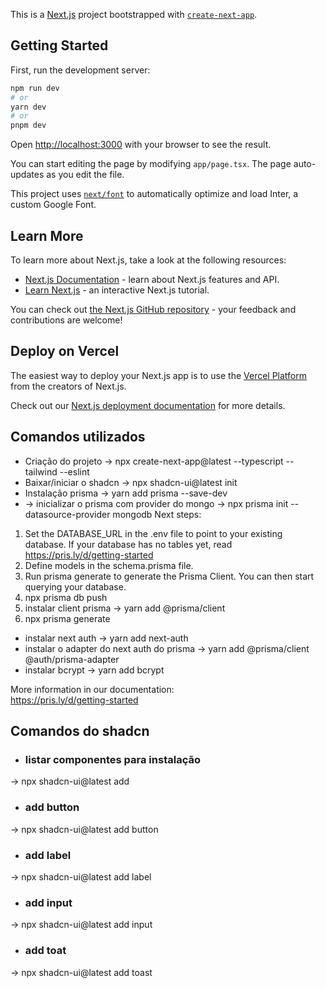 This is a [Next.js](https://nextjs.org/) project bootstrapped with [`create-next-app`](https://github.com/vercel/next.js/tree/canary/packages/create-next-app).

## Getting Started

First, run the development server:

```bash
npm run dev
# or
yarn dev
# or
pnpm dev
```

Open [http://localhost:3000](http://localhost:3000) with your browser to see the result.

You can start editing the page by modifying `app/page.tsx`. The page auto-updates as you edit the file.

This project uses [`next/font`](https://nextjs.org/docs/basic-features/font-optimization) to automatically optimize and load Inter, a custom Google Font.

## Learn More

To learn more about Next.js, take a look at the following resources:

- [Next.js Documentation](https://nextjs.org/docs) - learn about Next.js features and API.
- [Learn Next.js](https://nextjs.org/learn) - an interactive Next.js tutorial.

You can check out [the Next.js GitHub repository](https://github.com/vercel/next.js/) - your feedback and contributions are welcome!

## Deploy on Vercel

The easiest way to deploy your Next.js app is to use the [Vercel Platform](https://vercel.com/new?utm_medium=default-template&filter=next.js&utm_source=create-next-app&utm_campaign=create-next-app-readme) from the creators of Next.js.

Check out our [Next.js deployment documentation](https://nextjs.org/docs/deployment) for more details.

## Comandos utilizados

- Criação do projeto -> npx create-next-app@latest <nome-projeto> --typescript --tailwind --eslint
- Baixar/iniciar o shadcn -> npx shadcn-ui@latest init
- Instalação prisma -> yarn add prisma --save-dev
- -> inicializar o prisma com provider do mongo -> npx prisma init --datasource-provider mongodb
  Next steps:
1. Set the DATABASE_URL in the .env file to point to your existing database. If your database has no tables yet, read https://pris.ly/d/getting-started
2. Define models in the schema.prisma file.
3. Run prisma generate to generate the Prisma Client. You can then start querying your database.
4. npx prisma db push
5. instalar client prisma -> yarn add @prisma/client
6. npx prisma generate
- instalar next auth -> yarn add next-auth
- instalar o adapter do next auth do prisma -> yarn add @prisma/client @auth/prisma-adapter 
- instalar bcrypt -> yarn add bcrypt

More information in our documentation:                                                                                                                 
https://pris.ly/d/getting-started



## Comandos do shadcn
- ### listar componentes para instalação
-> npx shadcn-ui@latest add

- ### add button
-> npx shadcn-ui@latest add button 

- ### add label
-> npx shadcn-ui@latest add label

- ### add input
-> npx shadcn-ui@latest add input

- ### add toat
-> npx shadcn-ui@latest add toast